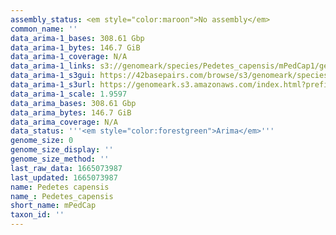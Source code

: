 ```yaml
---
assembly_status: <em style="color:maroon">No assembly</em>
common_name: ''
data_arima-1_bases: 308.61 Gbp
data_arima-1_bytes: 146.7 GiB
data_arima-1_coverage: N/A
data_arima-1_links: s3://genomeark/species/Pedetes_capensis/mPedCap1/genomic_data/arima/<br>
data_arima-1_s3gui: https://42basepairs.com/browse/s3/genomeark/species/Pedetes_capensis/mPedCap1/genomic_data/arima/
data_arima-1_s3url: https://genomeark.s3.amazonaws.com/index.html?prefix=species/Pedetes_capensis/mPedCap1/genomic_data/arima/
data_arima-1_scale: 1.9597
data_arima_bases: 308.61 Gbp
data_arima_bytes: 146.7 GiB
data_arima_coverage: N/A
data_status: '''<em style="color:forestgreen">Arima</em>'''
genome_size: 0
genome_size_display: ''
genome_size_method: ''
last_raw_data: 1665073987
last_updated: 1665073987
name: Pedetes capensis
name_: Pedetes_capensis
short_name: mPedCap
taxon_id: ''
---
```


